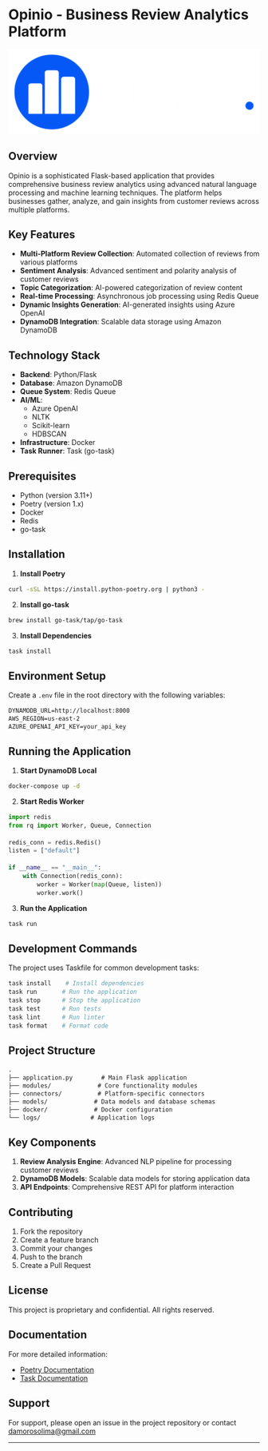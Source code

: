 # Opinio - Business Review Analytics Platform

![Opinio Logo](./docs/Opinio_Logo_White.png)

## Overview

Opinio is a sophisticated Flask-based application that provides comprehensive business review analytics using advanced natural language processing and machine learning techniques. The platform helps businesses gather, analyze, and gain insights from customer reviews across multiple platforms.

## Key Features

- **Multi-Platform Review Collection**: Automated collection of reviews from various platforms
- **Sentiment Analysis**: Advanced sentiment and polarity analysis of customer reviews
- **Topic Categorization**: AI-powered categorization of review content
- **Real-time Processing**: Asynchronous job processing using Redis Queue
- **Dynamic Insights Generation**: AI-generated insights using Azure OpenAI
- **DynamoDB Integration**: Scalable data storage using Amazon DynamoDB

## Technology Stack

- **Backend**: Python/Flask
- **Database**: Amazon DynamoDB
- **Queue System**: Redis Queue
- **AI/ML**:
  - Azure OpenAI
  - NLTK
  - Scikit-learn
  - HDBSCAN
- **Infrastructure**: Docker
- **Task Runner**: Task (go-task)

## Prerequisites

- Python (version 3.11+)
- Poetry (version 1.x)
- Docker
- Redis
- go-task

## Installation

1. **Install Poetry**
```sh
curl -sSL https://install.python-poetry.org | python3 -
```

2. **Install go-task**
```sh
brew install go-task/tap/go-task
```

3. **Install Dependencies**
```sh
task install
```

## Environment Setup

Create a `.env` file in the root directory with the following variables:
```
DYNAMODB_URL=http://localhost:8000
AWS_REGION=us-east-2
AZURE_OPENAI_API_KEY=your_api_key
```

## Running the Application

1. **Start DynamoDB Local**
```sh
docker-compose up -d
```

2. **Start Redis Worker**
```python
import redis
from rq import Worker, Queue, Connection

redis_conn = redis.Redis()
listen = ["default"]

if __name__ == "__main__":
    with Connection(redis_conn):
        worker = Worker(map(Queue, listen))
        worker.work()
```

3. **Run the Application**
```sh
task run
```

## Development Commands

The project uses Taskfile for common development tasks:

```sh
task install    # Install dependencies
task run       # Run the application
task stop      # Stop the application
task test      # Run tests
task lint      # Run linter
task format    # Format code
```

## Project Structure

```
.
├── application.py        # Main Flask application
├── modules/             # Core functionality modules
├── connectors/          # Platform-specific connectors
├── models/             # Data models and database schemas
├── docker/             # Docker configuration
└── logs/              # Application logs
```

## Key Components

1. **Review Analysis Engine**: Advanced NLP pipeline for processing customer reviews
2. **DynamoDB Models**: Scalable data models for storing application data
3. **API Endpoints**: Comprehensive REST API for platform interaction

## Contributing

1. Fork the repository
2. Create a feature branch
3. Commit your changes
4. Push to the branch
5. Create a Pull Request

## License

This project is proprietary and confidential. All rights reserved.

## Documentation

For more detailed information:
- [Poetry Documentation](https://python-poetry.org/docs/)
- [Task Documentation](https://taskfile.dev/)

## Support

For support, please open an issue in the project repository or contact damorosolima@gmail.com

---

